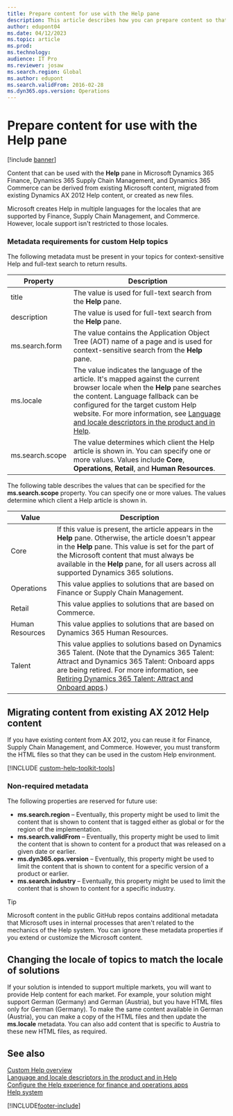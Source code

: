 ```yaml
---
title: Prepare content for use with the Help pane
description: This article describes how you can prepare content so that it can be used with the Help pane.
author: edupont04
ms.date: 04/12/2023
ms.topic: article
ms.prod: 
ms.technology: 
audience: IT Pro
ms.reviewer: josaw
ms.search.region: Global
ms.author: edupont
ms.search.validFrom: 2016-02-28
ms.dyn365.ops.version: Operations
---
```


# Prepare content for use with the Help pane

[!include [banner](../includes/banner.md)]

Content that can be used with the **Help** pane in Microsoft Dynamics 365 Finance, Dynamics 365 Supply Chain Management, and Dynamics 365 Commerce can be derived from existing Microsoft content, migrated from existing Dynamics AX 2012 Help content, or created as new files.

Microsoft creates Help in multiple languages for the locales that are supported by Finance, Supply Chain Management, and Commerce. However, locale support isn't restricted to those locales.

### <a name="metadata"></a>Metadata requirements for custom Help topics

The following metadata must be present in your topics for context-sensitive Help and full-text search to return results.

| Property | Description |
|----------|-------------|
| title | The value is used for full-text search from the **Help** pane. |
| description | The value is used for full-text search from the **Help** pane. |
| ms.search.form | The value contains the Application Object Tree (AOT) name of a page and is used for context-sensitive search from the **Help** pane. |
| ms.locale | The value indicates the language of the article. It's mapped against the current browser locale when the **Help** pane searches the content. Language fallback can be configured for the target custom Help website. For more information, see [Language and locale descriptors in the product and in Help](language-locale.md). |
| ms.search.scope | The value determines which client the Help article is shown in. You can specify one or more values. Values include **Core**, **Operations**, **Retail**, and **Human Resources**. |

The following table describes the values that can be specified for the **ms.search.scope** property. You can specify one or more values. The values determine which client a Help article is shown in.

| Value | Description |
|-------|-------------|
| Core | If this value is present, the article appears in the **Help** pane. Otherwise, the article doesn't appear in the **Help** pane. This value is set for the part of the Microsoft content that must always be available in the **Help** pane, for all users across all supported Dynamics 365 solutions. |
| Operations | This value applies to solutions that are based on Finance or Supply Chain Management. |
| Retail | This value applies to solutions that are based on Commerce. |
| Human Resources | This value applies to solutions that are based on Dynamics 365 Human Resources. |
| Talent | This value applies to solutions based on Dynamics 365 Talent. (Note that the Dynamics 365 Talent: Attract and Dynamics 365 Talent: Onboard apps are being retired. For more information, see [Retiring Dynamics 365 Talent: Attract and Onboard apps](https://community.dynamics.com/365/talent/b/dynamics365fortalent/posts/retiring-dynamics-365-talent-attract-and-nboard-apps).) |

## Migrating content from existing AX 2012 Help content

If you have existing content from AX 2012, you can reuse it for Finance, Supply Chain Management, and Commerce. However, you must transform the HTML files so that they can be used in the custom Help environment.

[!INCLUDE [custom-help-toolkit-tools](../includes/custom-help-toolkit-tools.md)]

### Non-required metadata

The following properties are reserved for future use:

- **ms.search.region** – Eventually, this property might be used to limit the content that is shown to content that is tagged either as global or for the region of the implementation.
- **ms.search.validFrom** – Eventually, this property might be used to limit the content that is shown to content for a product that was released on a given date or earlier.
- **ms.dyn365.ops.version** – Eventually, this property might be used to limit the content that is shown to content for a specific version of a product or earlier.
- **ms.search.industry** – Eventually, this property might be used to limit the content that is shown to content for a specific industry.

> [!TIP]
> Microsoft content in the public GitHub repos contains additional metadata that Microsoft uses in internal processes that aren't related to the mechanics of the Help system. You can ignore these metadata properties if you extend or customize the Microsoft content.

## Changing the locale of topics to match the locale of solutions

If your solution is intended to support multiple markets, you will want to provide Help content for each market. For example, your solution might support German (Germany) and German (Austria), but you have HTML files only for German (Germany). To make the same content available in German (Austria), you can make a copy of the HTML files and then update the **ms.locale** metadata. You can also add content that is specific to Austria to these new HTML files, as required.

## See also

[Custom Help overview](custom-help-overview.md)  
[Language and locale descriptors in the product and in Help](language-locale.md)  
[Configure the Help experience for finance and operations apps](../../fin-ops/get-started/help-connect.md)  
[Help system](../../fin-ops/get-started/help-overview.md)

[!INCLUDE[footer-include](../../../includes/footer-banner.md)]
